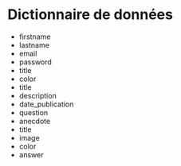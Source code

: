 # Dictionnaire de données

- firstname
- lastname
- email
- password
- title
- color
- title
- description
- date_publication
- question
- anecdote
- title
- image
- color
- answer